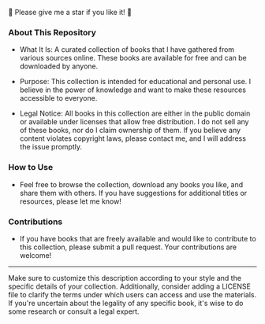 🌝 Please give me a star if you like it! 🌝

### About This Repository

- What It Is: A curated collection of books that I have gathered from various sources online. These books are available for free and can be downloaded by anyone.

- Purpose: This collection is intended for educational and personal use. I believe in the power of knowledge and want to make these resources accessible to everyone.

- Legal Notice: All books in this collection are either in the public domain or available under licenses that allow free distribution. I do not sell any of these books, nor do I claim ownership of them. If you believe any content violates copyright laws, please contact me, and I will address the issue promptly.

### How to Use

- Feel free to browse the collection, download any books you like, and share them with others. If you have suggestions for additional titles or resources, please let me know!

### Contributions

- If you have books that are freely available and would like to contribute to this collection, please submit a pull request. Your contributions are welcome!

---

Make sure to customize this description according to your style and the specific details of your collection. Additionally, consider adding a LICENSE file to clarify the terms under which users can access and use the materials. If you're uncertain about the legality of any specific book, it's wise to do some research or consult a legal expert.